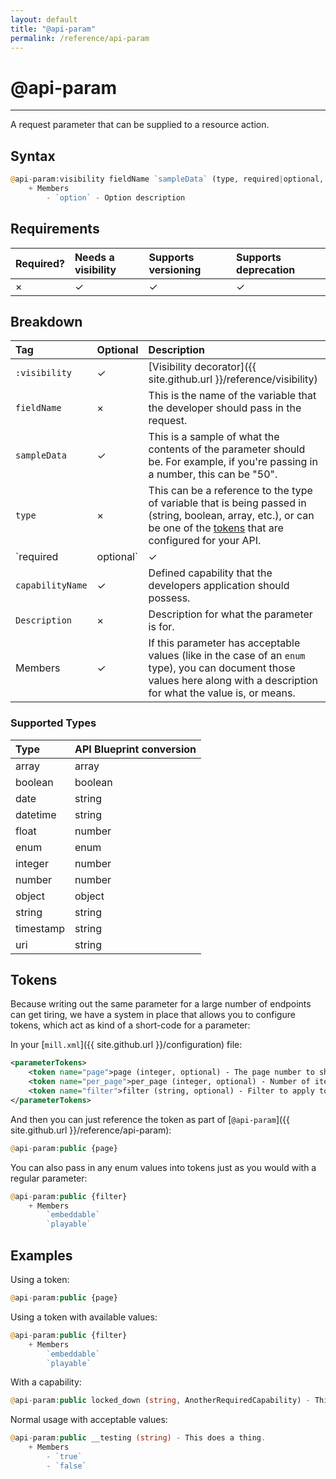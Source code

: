 ```yaml
---
layout: default
title: "@api-param"
permalink: /reference/api-param
---
```


# @api-param
---

A request parameter that can be supplied to a resource action.

## Syntax
```php
@api-param:visibility fieldName `sampleData` (type, required|optional, capabilityName) - Description
    + Members
        - `option` - Option description
```

## Requirements

| Required? | Needs a visibility | Supports versioning | Supports deprecation |
| :--- | :--- | :--- | :--- |
| × | ✓ | ✓ | ✓ |

## Breakdown

| Tag | Optional | Description |
| :--- | :--- | :--- |
| `:visibility` | ✓ | [Visibility decorator]({{ site.github.url }}/reference/visibility) |
| `fieldName` | × | This is the name of the variable that the developer should pass in the request. |
| `sampleData` | ✓ | This is a sample of what the contents of the parameter should be. For example, if you're passing in a number, this can be "50". |
| `type` | × | This can be a reference to the type of variable that is being passed in (string, boolean, array, etc.), or can be one of the [tokens](#tokens) that are configured for your API. |
| `required|optional` | ✓ | A flag that indicates that the parameter is, well, optional. If nothing is supplied, it defaults to being `optional`. |
| `capabilityName` | ✓ | Defined capability that the developers application should possess. |
| `Description` | × | Description for what the parameter is for. |
| Members | ✓ | If this parameter has acceptable values (like in the case of an `enum` type), you can document those values here along with a description for what the value is, or means. |

### Supported Types

| Type | API Blueprint conversion |
| :--- | :--- |
| array | array |
| boolean | boolean |
| date | string |
| datetime | string |
| float | number |
| enum | enum |
| integer | number |
| number | number |
| object | object |
| string | string |
| timestamp | string |
| uri | string |

## <a name="tokens"></a>Tokens
Because writing out the same parameter for a large number of endpoints can get tiring, we have a system in place that
allows you to configure tokens, which act as kind of a short-code for a parameter:

In your [`mill.xml`]({{ site.github.url }}/configuration) file:

```xml
<parameterTokens>
    <token name="page">page (integer, optional) - The page number to show.</token>
    <token name="per_page">per_page (integer, optional) - Number of items to show on each page. Max 100.</token>
    <token name="filter">filter (string, optional) - Filter to apply to the results.</token>
</parameterTokens>
```

And then you can just reference the token as part of [`@api-param`]({{ site.github.url }}/reference/api-param):

```php
@api-param:public {page}
```

You can also pass in any enum values into tokens just as you would with a regular parameter:

```php
@api-param:public {filter}
    + Members
        `embeddable`
        `playable`
```

## Examples
Using a token:

```php
@api-param:public {page}
```

Using a token with available values:

```php
@api-param:public {filter}
    + Members
        `embeddable`
        `playable`
```

With a capability:

```php
@api-param:public locked_down (string, AnotherRequiredCapability) - This is a cool thing.
```

Normal usage with acceptable values:

```php
@api-param:public __testing (string) - This does a thing.
    + Members
        - `true`
        - `false`
```
